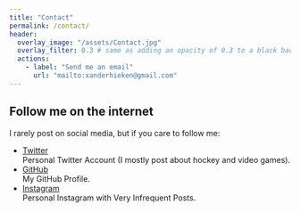 ```yaml
---
title: "Contact"
permalink: /contact/
header:
  overlay_image: "/assets/Contact.jpg"
  overlay_filter: 0.3 # same as adding an opacity of 0.3 to a black background
  actions:
    - label: "Send me an email"
      url: "mailto:xanderhieken@gmail.com"
---
```

## Follow me on the internet

I rarely post on social media, but if you care to follow me:

<ul class="social-media">
  <li>
    <div class="text">
      <div class="name"><a href="https://twitter.com/XanderHieken" rel="nofollow">Twitter</a></div>
      <div class="description">Personal Twitter Account (I mostly post about hockey and video games).</div>
    </div>
  </li>
  <li>
    <div class="text">
      <div class="name"><a href="https://github.com/xanderhieken" rel="nofollow">GitHub</a></div>
      <div class="description">My GitHub Profile.</div>
    </div>
  </li>
  <li>
    <div class="text">
      <div class="name"><a href="https://www.instagram.com/xanderhieken/" rel="nofollow">Instagram</a></div>
      <div class="description">Personal Instagram with Very Infrequent Posts.</div>
    </div>
  </li>
</ul>
